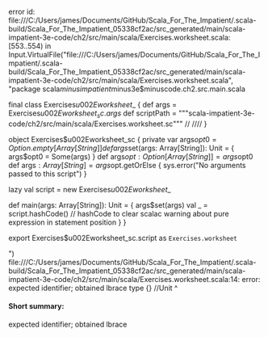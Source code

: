 error id: file:///C:/Users/james/Documents/GitHub/Scala_For_The_Impatient/.scala-build/Scala_For_The_Impatient_05338cf2ac/src_generated/main/scala-impatient-3e-code/ch2/src/main/scala/Exercises.worksheet.scala:[553..554) in Input.VirtualFile("file:///C:/Users/james/Documents/GitHub/Scala_For_The_Impatient/.scala-build/Scala_For_The_Impatient_05338cf2ac/src_generated/main/scala-impatient-3e-code/ch2/src/main/scala/Exercises.worksheet.scala", "package scala$minusimpatient$minus3e$minuscode.ch2.src.main.scala


final class Exercises$u002Eworksheet$_ {
def args = Exercises$u002Eworksheet_sc.args$
def scriptPath = """scala-impatient-3e-code/ch2/src/main/scala/Exercises.worksheet.sc"""
/*<script>*/
// 1 prints the message on the first line, and empty parentheses on the second line
import scala.compiletime.ops.double
//It prints the parentheses as if literal
println(println("Hello"))

// 2 value and type of empty block expression {}, has only the absence of meaningful data
type {} //Unit
 
// 3  assignment where x = y = 1 is valid
var i: Any = 0
var j = 0

i = j = 1 // Does not set i to 1

// 4 Scala loop from Java syntax: for(int i = 10, i >= 0; i--)System.out.println(i);
var i :Int = 10
while i >= 0 do
  println(i)
  i -= 1
end while

// 5 the signum of a number is 1 if positive, -1 if negative, and zero if 0
def signum(n: Double) =
    def abs(x: Double) = if x >= 0 then x else -x
    if n != 0 then
        n/abs(n)
    else
        0

// 6 function countdown(n:Int) that prints the numbers from n to 0 w/o returning val
//var number7: Int = 7
def countdown(n: Int) =
    var count = n
    while count >= 0 do
      println(count)
      count -= 1
    end while
countdown(7)    

// 7 Write a for loop for computing product of unicode codes of all letters in str.
val h = "Hello"
var product = 1
def unicodeProduct(s: String) =
    for i <- 0 to h.length -1 do
        product *= h(i).toInt
    product

// 8 Solve preceding without writing a loop
def unicodeProduct2(s: String = "Hello") =
    var product = 1
    s.foreach(product *= _)
    product
unicodeProduct2()
//another formatting
def unicodeProduct2a(s: String = "Hello") =
    var product = 1
    s.foreach(c => product *= c)
    product
unicodeProduct2a()

// 9 Write a function that computes the product named product(s: String)
def product(s: String = "Hello") =
    var productTotal = 1
    s.foreach(c => productTotal *= c)
    productTotal
product()

// 10 Make the function recursive
def productRecursive(s: String) : Int =
    if s.length == 0 then 1
    else s.head * productRecursive(s.tail)
productRecursive("Hello")        

// 11 Function computes x^n where n is an integer, recursively
def recursiveExponent(x: Integer, n: integer) : Int =
    if n == 0 then 1
    else if n > 0 and n % 2 == 0 then recursiveExponent(x * x, n - 1) //even n's
    else if n > 0 then recursiveExponent(x * x,n - 1) //odd n's
/*</script>*/ /*<generated>*//*</generated>*/
}

object Exercises$u002Eworksheet_sc {
  private var args$opt0 = Option.empty[Array[String]]
  def args$set(args: Array[String]): Unit = {
    args$opt0 = Some(args)
  }
  def args$opt: Option[Array[String]] = args$opt0
  def args$: Array[String] = args$opt.getOrElse {
    sys.error("No arguments passed to this script")
  }

  lazy val script = new Exercises$u002Eworksheet$_

  def main(args: Array[String]): Unit = {
    args$set(args)
    val _ = script.hashCode() // hashCode to clear scalac warning about pure expression in statement position
  }
}

export Exercises$u002Eworksheet_sc.script as `Exercises.worksheet`

")
file:///C:/Users/james/Documents/GitHub/Scala_For_The_Impatient/.scala-build/Scala_For_The_Impatient_05338cf2ac/src_generated/main/scala-impatient-3e-code/ch2/src/main/scala/Exercises.worksheet.scala:14: error: expected identifier; obtained lbrace
type {} //Unit
     ^
#### Short summary: 

expected identifier; obtained lbrace